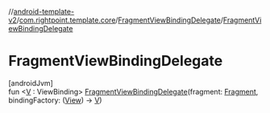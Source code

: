 //[android-template-v2](../../../index.md)/[com.rightpoint.template.core](../index.md)/[FragmentViewBindingDelegate](index.md)/[FragmentViewBindingDelegate](-fragment-view-binding-delegate.md)

# FragmentViewBindingDelegate

[androidJvm]\
fun <[V](index.md) : ViewBinding> [FragmentViewBindingDelegate](-fragment-view-binding-delegate.md)(fragment: [Fragment](https://developer.android.com/reference/kotlin/androidx/fragment/app/Fragment.html), bindingFactory: ([View](https://developer.android.com/reference/kotlin/android/view/View.html)) -> [V](index.md))
